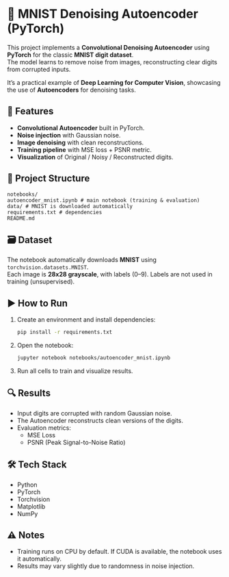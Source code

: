 # 🧩 MNIST Denoising Autoencoder (PyTorch)

This project implements a **Convolutional Denoising Autoencoder** using **PyTorch** for the classic **MNIST digit dataset**.  
The model learns to remove noise from images, reconstructing clear digits from corrupted inputs.  

It’s a practical example of **Deep Learning for Computer Vision**, showcasing the use of **Autoencoders** for denoising tasks.


## 🚀 Features
- **Convolutional Autoencoder** built in PyTorch.  
- **Noise injection** with Gaussian noise.  
- **Image denoising** with clean reconstructions.  
- **Training pipeline** with MSE loss + PSNR metric.  
- **Visualization** of Original / Noisy / Reconstructed digits.  


## 📂 Project Structure
```
notebooks/
autoencoder_mnist.ipynb # main notebook (training & evaluation)
data/ # MNIST is downloaded automatically
requirements.txt # dependencies
README.md
```


## 🗃️ Dataset
The notebook automatically downloads **MNIST** using `torchvision.datasets.MNIST`.  
Each image is **28x28 grayscale**, with labels (0–9). Labels are not used in training (unsupervised).


## ▶️ How to Run
1. Create an environment and install dependencies:
   ```bash
   pip install -r requirements.txt
   ```
2. Open the notebook:
   ```bash
   jupyter notebook notebooks/autoencoder_mnist.ipynb
   ```
3. Run all cells to train and visualize results.


## 🔍 Results
- Input digits are corrupted with random Gaussian noise.
- The Autoencoder reconstructs clean versions of the digits.
- Evaluation metrics:
    - MSE Loss
    - PSNR (Peak Signal-to-Noise Ratio)


## 🛠️ Tech Stack
- Python
- PyTorch 
- Torchvision 
- Matplotlib 
- NumPy


## ⚠️ Notes
- Training runs on CPU by default. If CUDA is available, the notebook uses it automatically.
- Results may vary slightly due to randomness in noise injection.
